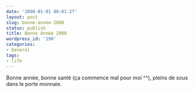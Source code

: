 ```yaml
---
date: '2008-01-01 00:01:27'
layout: post
slug: bonne-annee-2008
status: publish
title: Bonne Année 2008
wordpress_id: '190'
categories:
- General
tags:
- life
---
```


Bonne année, bonne santé (ça commence mal pour moi ^^), pleins de sous dans le porte monnaie.

